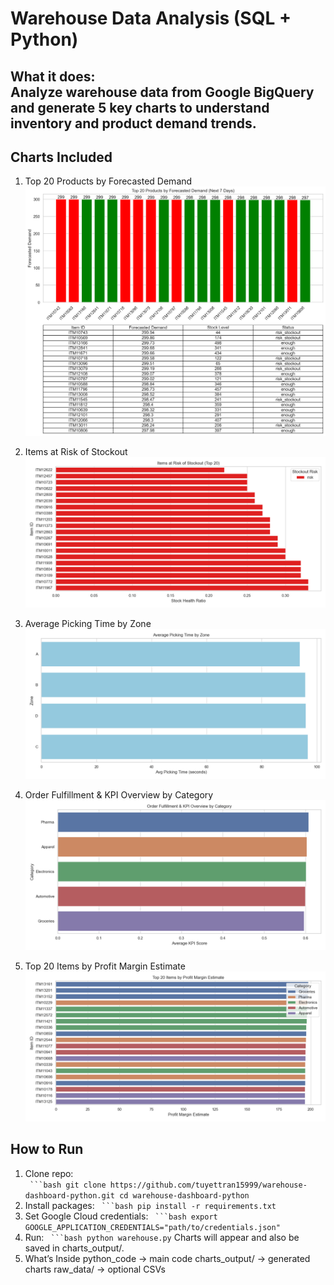 # Warehouse Data Analysis (SQL + Python)

**What it does:**  
Analyze warehouse data from **Google BigQuery** and generate **5 key charts** to understand inventory and product demand trends.
---

## Charts Included
1. Top 20 Products by Forecasted Demand
![Top 20 Products](warehouse_dashboard_python/charts_output/top20_products.png)

2. Items at Risk of Stockout
![Items at Risk of Stockout](warehouse_dashboard_python/charts_output/risk_stockout.png)

3. Average Picking Time by Zone
![Average Picking Time by Zone](warehouse_dashboard_python/charts_output/picking_efficiency.png)

4. Order Fulfillment & KPI Overview by Category  
![Order Fulfillment & KPI Overview by Category](warehouse_dashboard_python/charts_output/order_fulfillment_kpi.png)

5. Top 20 Items by Profit Margin Estimate
![Top 20 Items by Profit Margin Estimate](warehouse_dashboard_python/charts_output/cost_analysis.png)

## How to Run
1. Clone repo:  
` ```bash
git clone https://github.com/tuyettran15999/warehouse-dashboard-python.git
cd warehouse-dashboard-python`
2. Install packages:
` ```bash
pip install -r requirements.txt`
3. Set Google Cloud credentials:
` ```bash
export GOOGLE_APPLICATION_CREDENTIALS="path/to/credentials.json"`
4. Run:
` ```bash
python warehouse.py`
Charts will appear and also be saved in charts_output/.
5. What’s Inside
python_code → main code
charts_output/ → generated charts
raw_data/ → optional CSVs
